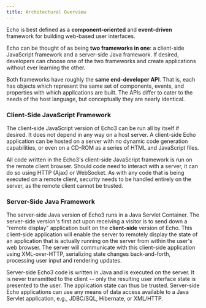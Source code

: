 ```yaml
---
title: Architectural Overview
---
```


Echo is best defined as a **component-oriented** and **event-driven** framework for building web-based user interfaces.

Echo can be thought of as being **two frameworks in one**: a client-side JavaScript framework and a server-side Java framework.
If desired, developers can choose one of the two frameworks and create applications without ever learning the other.

Both frameworks have roughly the **same end-developer API**.  That is, each has objects which represent the same set of components,
events, and properties with which applications are built.  The APIs differ to cater to the needs of the host language, but
conceptually they are nearly identical.

### Client-Side JavaScript Framework

The client-side JavaScript version of Echo3 can be run all by itself if desired.  It does not depend in any way on a
host server.  A client-side Echo application can be hosted on a server with no dynamic code generation capabilities, or
even on a CD-ROM as a series of HTML and JavaScript files.

All code written in the Echo3's client-side JavaScript framework is run on the remote client browser.  Should code need
to interact with a server, it can do so using HTTP (Ajax) or WebSocket. As with any code that is being executed on a remote client, security
needs to be handled entirely on the server, as the remote client cannot be trusted.

### Server-Side Java Framework

The server-side Java version of Echo3 runs in a Java Servlet Container.  The server-side version's first act upon receiving
a visitor is to send down a "remote display" application built on the **client-side** version of Echo.  This client-side application will enable the server to remotely display the state of an application that is actually running on the server from within the user's web browser.  The server will communicate with this client-side application using XML-over-HTTP, serializing state changes back-and-forth, processing user input and rendering updates.

Server-side Echo3 code is written in Java and is executed on the server.  It is never transmitted to the client -- only the
resulting user interface state is presented to the user.  The application state can thus be trusted.  Server-side Echo
applications can use any means of data access available to a Java Servlet application, e.g., JDBC/SQL, Hibernate, or XML/HTTP.
